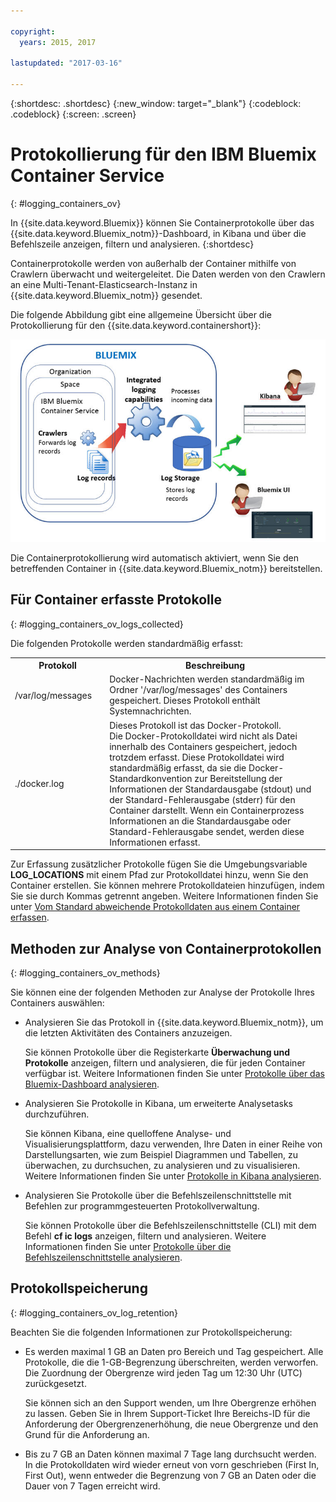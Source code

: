 ```yaml
---

copyright:
  years: 2015, 2017

lastupdated: "2017-03-16"

---
```



{:shortdesc: .shortdesc}
{:new_window: target="_blank"}
{:codeblock: .codeblock}
{:screen: .screen}


# Protokollierung für den IBM Bluemix Container Service
{: #logging_containers_ov}

In {{site.data.keyword.Bluemix}} können Sie Containerprotokolle über das {{site.data.keyword.Bluemix_notm}}-Dashboard, in Kibana und über die Befehlszeile anzeigen, filtern und analysieren.
{:shortdesc}

Containerprotokolle werden von außerhalb der Container mithilfe von Crawlern überwacht und weitergeleitet. Die Daten werden von den Crawlern an eine Multi-Tenant-Elasticsearch-Instanz in {{site.data.keyword.Bluemix_notm}} gesendet. 

Die folgende Abbildung gibt eine allgemeine Übersicht über die Protokollierung für den {{site.data.keyword.containershort}}: 

![Allgemeine Übersicht über die Komponenten für Container](images/logging_containers_ov.jpg "Allgemeine Übersicht über die Komponenten für Container")

Die Containerprotokollierung wird automatisch aktiviert, wenn Sie den betreffenden Container in {{site.data.keyword.Bluemix_notm}} bereitstellen. 

## Für Container erfasste Protokolle
{: #logging_containers_ov_logs_collected}

Die folgenden Protokolle werden standardmäßig erfasst: 

<table>
  <tbody>
    <tr>
      <th align="center">Protokoll</th>
      <th align="center">Beschreibung</th>
    </tr>
    <tr>
      <td align="left" width="30%">/var/log/messages</td>
      <td align="left" width="70%"> Docker-Nachrichten werden standardmäßig im Ordner '/var/log/messages' des Containers gespeichert. Dieses Protokoll enthält Systemnachrichten.
      </td>
    </tr>
    <tr>
      <td align="left">./docker.log</td>
      <td align="left">Dieses Protokoll ist das Docker-Protokoll. <br> Die Docker-Protokolldatei wird nicht als Datei innerhalb des Containers gespeichert, jedoch trotzdem erfasst. Diese Protokolldatei wird standardmäßig erfasst, da sie die Docker-Standardkonvention zur Bereitstellung der Informationen der Standardausgabe (stdout) und der Standard-Fehlerausgabe (stderr) für den Container darstellt. Wenn ein Containerprozess Informationen an die Standardausgabe oder Standard-Fehlerausgabe sendet, werden diese Informationen erfasst.
      </td>
     </tr>
  </tbody>
</table>

Zur Erfassung zusätzlicher Protokolle fügen Sie die Umgebungsvariable **LOG_LOCATIONS** mit einem Pfad zur Protokolldatei hinzu, wenn Sie den Container erstellen. Sie können mehrere Protokolldateien hinzufügen, indem Sie sie durch Kommas getrennt angeben. Weitere Informationen finden Sie unter [Vom Standard abweichende Protokolldaten aus einem Container erfassen](logging_containers_other_logs.html#logging_containers_collect_data). 


## Methoden zur Analyse von Containerprotokollen
{: #logging_containers_ov_methods}
 
Sie können eine der folgenden Methoden zur Analyse der Protokolle Ihres Containers auswählen: 

* Analysieren Sie das Protokoll in {{site.data.keyword.Bluemix_notm}}, um die letzten Aktivitäten des Containers anzuzeigen. 
    
    Sie können Protokolle über die Registerkarte **Überwachung und Protokolle** anzeigen, filtern und analysieren, die für jeden Container verfügbar ist. Weitere Informationen finden Sie unter [Protokolle über das Bluemix-Dashboard analysieren](../logging_view_dashboard.html#analyzing_logs_bmx_ui).
    
* Analysieren Sie Protokolle in Kibana, um erweiterte Analysetasks durchzuführen. 
    
    Sie können Kibana, eine quelloffene Analyse- und Visualisierungsplattform, dazu verwenden, Ihre Daten in einer Reihe von Darstellungsarten, wie zum Beispiel Diagrammen und Tabellen, zu überwachen, zu durchsuchen, zu analysieren und zu visualisieren. Weitere Informationen finden Sie unter [Protokolle in Kibana analysieren](../kibana4/logging_analyzing_logs_Kibana.html#analyzing_logs_Kibana).

* Analysieren Sie Protokolle über die Befehlszeilenschnittstelle mit Befehlen zur programmgesteuerten Protokollverwaltung. 
    
    Sie können Protokolle über die Befehlszeilenschnittstelle (CLI) mit dem Befehl **cf ic logs** anzeigen, filtern und analysieren. Weitere Informationen finden Sie unter [Protokolle über die Befehlszeilenschnittstelle analysieren](../logging_view_cli.html#analyzing_logs_cli). 


## Protokollspeicherung
{: #logging_containers_ov_log_retention}

Beachten Sie die folgenden Informationen zur Protokollspeicherung: 

* Es werden maximal 1 GB an Daten pro Bereich und Tag gespeichert. Alle Protokolle, die die 1-GB-Begrenzung überschreiten, werden verworfen. Die Zuordnung der Obergrenze wird jeden Tag um 12:30 Uhr (UTC) zurückgesetzt.  

    Sie können sich an den Support wenden, um Ihre Obergrenze erhöhen zu lassen. Geben Sie in Ihrem Support-Ticket Ihre Bereichs-ID für die Anforderung der Obergrenzenerhöhung, die neue Obergrenze und den Grund für die Anforderung an. 

* Bis zu 7 GB an Daten können maximal 7 Tage lang durchsucht werden. In die Protokolldaten wird wieder erneut von vorn geschrieben (First In, First Out), wenn entweder die Begrenzung von 7 GB an Daten oder die Dauer von 7 Tagen erreicht wird. 

